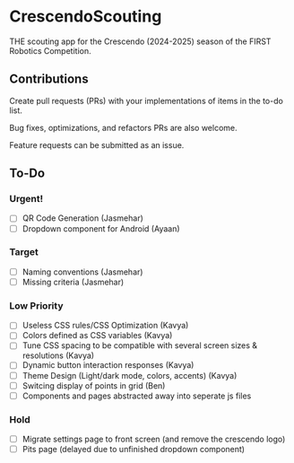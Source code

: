 # CrescendoScouting
THE scouting app for the Crescendo (2024-2025) season of the FIRST Robotics Competition.

## Contributions
Create pull requests (PRs) with your implementations of items in the to-do list.

Bug fixes, optimizations, and refactors PRs are also welcome.

Feature requests can be submitted as an issue.

## To-Do

### Urgent!
- [ ] QR Code Generation (Jasmehar)
- [ ] Dropdown component for Android (Ayaan)

### Target
- [ ] Naming conventions (Jasmehar)
- [ ] Missing criteria (Jasmehar)

### Low Priority
- [ ] Useless CSS rules/CSS Optimization (Kavya)
- [ ] Colors defined as CSS variables (Kavya)
- [ ] Tune CSS spacing to be compatible with several screen sizes & resolutions (Kavya)
- [ ] Dynamic button interaction responses (Kavya)
- [ ] Theme Design (Light/dark mode, colors, accents) (Kavya)
- [ ] Switcing display of points in grid (Ben)
- [ ] Components and pages abstracted away into seperate js files

### Hold
- [ ] Migrate settings page to front screen (and remove the crescendo logo)
- [ ] Pits page (delayed due to unfinished dropdown component)
